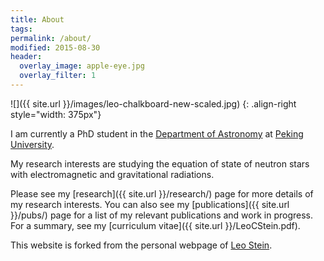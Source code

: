 ```yaml
---
title: About
tags:
permalink: /about/
modified: 2015-08-30
header:
  overlay_image: apple-eye.jpg
  overlay_filter: 1
---
```


![]({{ site.url }}/images/leo-chalkboard-new-scaled.jpg)
{: .align-right style="width: 375px"}

I am currently a PhD student in the
[Department of Astronomy](http://vega.bac.pku.edu.cn) at 
[Peking University](https://www.pku.edu.cn).

My research interests are studying the equation of state of neutron stars with 
electromagnetic and gravitational radiations.


Please see my [research]({{ site.url }}/research/) page for more
details of my research interests. You can also see my
[publications]({{ site.url }}/pubs/) page for a list of my relevant
publications and work in progress. For a summary, see my
[curriculum vitae]({{ site.url }}/LeoCStein.pdf).


This website is forked from the personal webpage of 
[Leo Stein](https://github.com/duetosymmetry/web-site).
